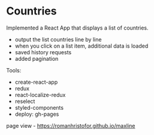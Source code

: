 # Countries

Implemented a React App that displays a list of countries.

- output the list countries line by line
- when you click on a list item, additional data is loaded
- saved history requests
- added pagination

Tools:

- create-react-app
- redux
- react-localize-redux
- reselect
- styled-components
- deploy: gh-pages


page view - https://romanhristofor.github.io/maxline